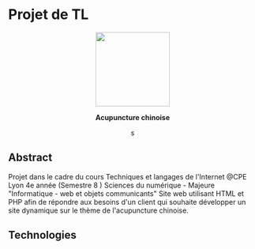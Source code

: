 
# Projet de TL

<div align="center">
  <p>
  <img src="https://image.freepik.com/free-icon/acupuncture-needles_318-47490.jpg" width="150" />
  </p>

  <p>
    <strong>Acupuncture chinoise</strong>
  </p>s
</div>


## Abstract

Projet dans le cadre du cours Techniques et langages de l'Internet @CPE Lyon 4e année (Semestre 8 ) Sciences du numérique - Majeure "Informatique - web et objets communicants"
Site web utilisant HTML et PHP afin de répondre aux besoins d'un client qui souhaite développer un site dynamique sur le thème de l'acupuncture chinoise.

## Technologies



